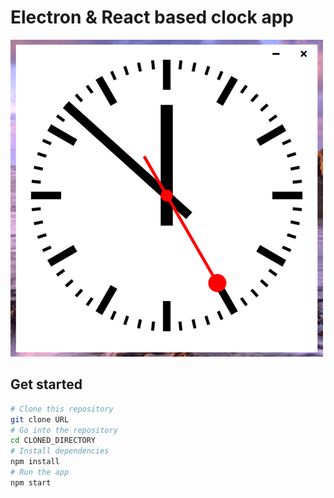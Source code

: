 # Electron & React based clock app

![clock app](./documentation/clock.png)


## Get started

```bash
# Clone this repository
git clone URL
# Go into the repository
cd CLONED_DIRECTORY
# Install dependencies
npm install
# Run the app
npm start
```
